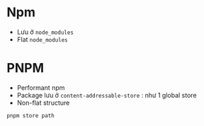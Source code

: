 # Npm
- Lưu ở `node_modules`
- Flat `node_modules`
# PNPM
- Performant npm
- Package lưu ở `content-addressable-store` : như 1 global store
- Non-flat structure
```
pnpm store path
```